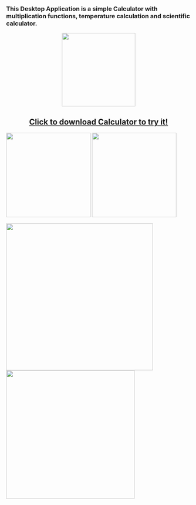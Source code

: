 <h3>
  This Desktop Application is a simple Calculator with multiplication functions, temperature calculation and scientific calculator.
</h3>
<p align="center">
  <img src="https://user-images.githubusercontent.com/52591976/80618940-519eeb00-8a44-11ea-981c-cadf48962da2.png"width =200/>
</p>
<p>
  <a href="https://github.com/BlueButterflies/Note/files/4489648/setup.zip" download>
    <h2 align="center">
      Click to download Calculator to try it!
    </h2>
  </a>
</p>
<p align="left">
  <img src="https://user-images.githubusercontent.com/52591976/80620674-9592ef80-8a46-11ea-9cda-a36f1df71103.png"width =230/>
 <img src="https://user-images.githubusercontent.com/52591976/80622734-7fd2f980-8a49-11ea-9a81-d9dc7171e3a9.png"width =230/>
</p>

<p align="left">
  <img src="https://user-images.githubusercontent.com/52591976/80620916-e4d92000-8a46-11ea-9072-9be7747b8e28.png"width =400/>
 <img src="https://user-images.githubusercontent.com/52591976/80622828-a1cc7c00-8a49-11ea-8095-8e3f3771d3e6.png"width =350/>
 </p>
 
